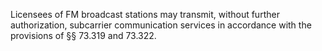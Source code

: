 Licensees of FM broadcast stations may transmit, without further authorization, subcarrier communication services in accordance with the provisions of §§ 73.319 and 73.322.

